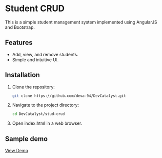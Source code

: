 # Student CRUD

This is a simple student management system implemented using AngularJS and Bootstrap.

## Features

- Add, view, and remove students.
- Simple and intuitive UI.

## Installation

1. Clone the repository:
   
   ```bash
   git clone https://github.com/deva-04/DevCatalyst.git
   ```

3. Navigate to the project directory:

    ```bash
    cd DevCatalyst/stud-crud
    ```

5. Open index.html in a web browser.

## Sample demo

  [View Demo](https://deva-04.github.io/DevCatalyst/)
